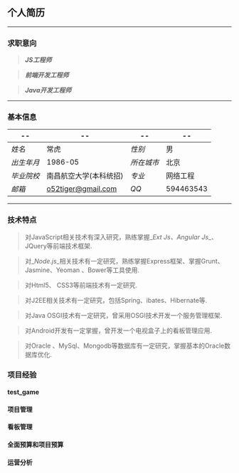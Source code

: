 
## 个人简历

***

### 求职意向
> _**JS工程师**_

> _**前端开发工程师**_

> _**Java开发工程师**_

***

### 基本信息

|  --            |  --                   | --           | --          |
|----------------|-----------------------|--------------|-------------|
|_*姓名*_        |常虎                   |_*性别*_      |男           |
|_*出生年月*_    |1986-05                |_*所在城市*_  |北京         |
|_*毕业院校*_    |南昌航空大学(本科统招) |_*专业*_      |网络工程     |
|_*邮箱*_        |o52tiger@gmail.com     |_*QQ*_        |594463543    |

***

### 技术特点

> 对JavaScript相关技术有深入研究，熟练掌握_*Ext Js*_、_*Angular Js*_、JQuery等前端技术框架.

> 对_*Node.js*_相关技术有一定研究，熟练掌握Express框架、掌握Grunt、Jasmine、Yeoman 、Bower等工具使用.

> 对Html5、 CSS3等前端技术有一定研究.

> 对J2EE相关技术有一定研究，包括Spring、ibates、Hibernate等.

> 对Java OSGI技术有一定研究，曾采用OSGI技术开发一个服务管理框架.

> 对Android开发有一定掌握，曾开发一个电视盒子上的看板管理应用.

> 对Oracle 、MySql、Mongodb等数据库有一定研究，掌握基本的Oracle数据库优化.


### 项目经验

#### test_game

#### 项目管理

#### 看板管理

#### 全面预算和项目预算

#### 运营分析



